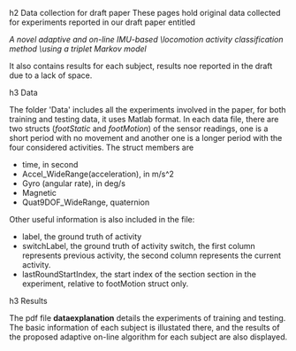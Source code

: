 h2 Data collection for draft paper
These pages hold original data collected for experiments reported in our draft paper entitled 

_A novel adaptive and on-line IMU-based \\locomotion activity classification method \\using a triplet Markov model_

It also contains results for each subject, results noe reported in the draft due to a lack of space.

h3 Data

The folder 'Data' includes all the experiments involved in the paper, for both training and testing data, it uses Matlab format. In each data file, there are two structs (_footStatic_ and _footMotion_) of the sensor readings, one is a short period with no movement and another one is a longer period with the four considered activities. The struct members are
 - time, in second
 - Accel_WideRange(acceleration), in m/s^2
 - Gyro (angular rate), in deg/s
 - Magnetic
 - Quat9DOF_WideRange, quaternion
    
Other useful information is also included in the file:
 - label, the ground truth of activity
 - switchLabel, the ground truth of activity switch, the first column represents previous activity, the second column represents the current activity.
  - lastRoundStartIndex, the start index of the section section in the experiment, relative to footMotion struct only.

h3 Results

The pdf file **dataexplanation** details the experiments of training and testing. The basic information of each subject is illustated there, and the results of the proposed adaptive on-line algorithm for each subject are also displayed.
